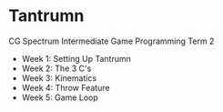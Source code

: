 # Tantrumn
 CG Spectrum Intermediate Game Programming Term 2

- Week 1: Setting Up Tantrumn  
- Week 2: The 3 C's  
- Week 3: Kinematics  
- Week 4: Throw Feature  
- Week 5: Game Loop